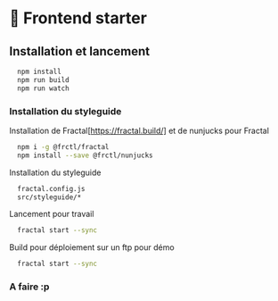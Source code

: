# :doughnut: Frontend starter

## Installation et lancement
```bash
  npm install
  npm run build
  npm run watch
```


### Installation du styleguide

Installation de Fractal[https://fractal.build/] et de nunjucks pour Fractal

```bash
  npm i -g @frctl/fractal
  npm install --save @frctl/nunjucks 
```


Installation du styleguide

```bash
  fractal.config.js
  src/styleguide/*
```

Lancement pour travail
```bash
  fractal start --sync 
```

Build pour déploiement sur un ftp pour démo
```bash
  fractal start --sync 
```

### A faire :p
